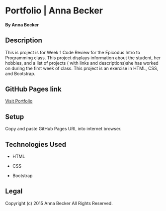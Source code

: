 # Portfolio | Anna Becker

#### By Anna Becker

## Description

 This is project is for Week 1 Code Review for the Epicodus Intro to Programming class. This project displays information about the student, her hobbies, and a list of projects ( with links and descriptions)she has worked on during the first week of class. This project is an exercise in HTML, CSS, and Bootstrap.

## GitHub Pages link

  [Visit Portfolio](http://annarbecker.github.io/week1/)

## Setup

 Copy and paste GitHub Pages URL into internet browser.

## Technologies Used

* HTML

* CSS

* Bootstrap

## Legal

 Copyright (c) 2015 Anna Becker All Rights Reserved.
